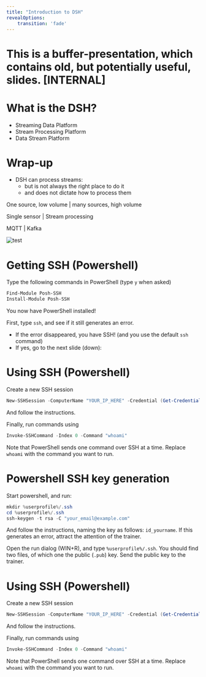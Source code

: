 ```yaml
---
title: "Introduction to DSH"
revealOptions:
    transition: 'fade'
---
```

<!-- .slide: data-background="./images/kpn-intro-bg-md.jpg" -->
# This is a buffer-presentation, which contains old, but potentially useful, slides. [INTERNAL]

<!--s-->

# What is the DSH?
<!-- .slide: class="nobullets" -->
- Streaming Data Platform <!-- .element: class="fragment" data-fragment-index="1" -->
- Stream Processing Platform <!-- .element: class="fragment" data-fragment-index="2" -->
- Data Stream Platform <!-- .element: class="fragment" data-fragment-index="3" -->

<!--s-->
# Wrap-up

- DSH can process streams: 
    - but is not always the right place to do it
    - and does not dictate how to process them

<!--s-->


<!-- .center: -->
One source, low volume | many sources, high volume  <!-- .element: class="fragment" data-fragment-index="2" -->

Single sensor | Stream processing  <!-- .element: class="fragment" data-fragment-index="3" -->

MQTT | Kafka  <!-- .element: class="fragment" data-fragment-index="4" -->

<!-- [![asciicast](https://asciinema.org/a/242386.svg)](https://asciinema.org/a/242386) -->
<!-- <script id="asciicast-WXXC4cMVi73TxVpLS8aB02Ucr" src="https://asciinema.org/a/WXXC4cMVi73TxVpLS8aB02Ucr.js" async></script> -->
<!-- .slide: data-iframe='http://www.statdistributions.com'-->



![test](https://asciinema.org/a/242386.svg) <!-- .element: class="stretch" src="https://asciinema.org/a/242386.svg" width=25% -->

<!--v-->

<!--s-->
# Getting SSH (Powershell) 

Type the following commands in PowerShell (type `y` when asked)
```powershell
Find-Module Posh-SSH
Install-Module Posh-SSH
```
You now have PowerShell installed!

First, type `ssh`, and see if it still generates an error. 
- If the error disappeared, you have SSH! (and you use the default `ssh` command)
- If yes, go to the next slide (down):

<!--v-->
# Using SSH (Powershell) 
Create a new SSH session
```powershell
New-SSHSession -ComputerName "YOUR_IP_HERE" -Credential (Get-Credential)
```
And follow the instructions.

Finally, run commands using 
```powershell
Invoke-SSHCommand -Index 0 -Command "whoami"
```
Note that PowerShell sends one command over SSH at a time. Replace `whoami` with the command you want to run.

<!-- ALT:
Enter-PSSession -HostName UserA@LinuxServer02:22 -KeyFilePath c:\<path>\userAKey_rsa
Enter-PSSession -HostName UserA@LinuxServer01 -->
<!--v-->

# Powershell SSH key generation

Start powershell, and run:
```powershell
mkdir %userprofile%/.ssh
cd %userprofile%/.ssh
ssh-keygen -t rsa -C "your_email@example.com"
```
And follow the instructions, naming the key as follows: `id_yourname`. If this generates an error, attract the attention of the trainer.

Open the run dialog (WIN+R), and type `%userprofile%/.ssh`. You should find two files, of which one  the public (`.pub`) key. Send the public key to the trainer.

<!--v-->
# Using SSH (Powershell) 
Create a new SSH session
```powershell
New-SSHSession -ComputerName "YOUR_IP_HERE" -Credential (Get-Credential)
```
And follow the instructions.

Finally, run commands using 
```powershell
Invoke-SSHCommand -Index 0 -Command "whoami"
```
Note that PowerShell sends one command over SSH at a time. Replace `whoami` with the command you want to run.

<!-- ALT:
Enter-PSSession -HostName UserA@LinuxServer02:22 -KeyFilePath c:\<path>\userAKey_rsa
Enter-PSSession -HostName UserA@LinuxServer01 -->